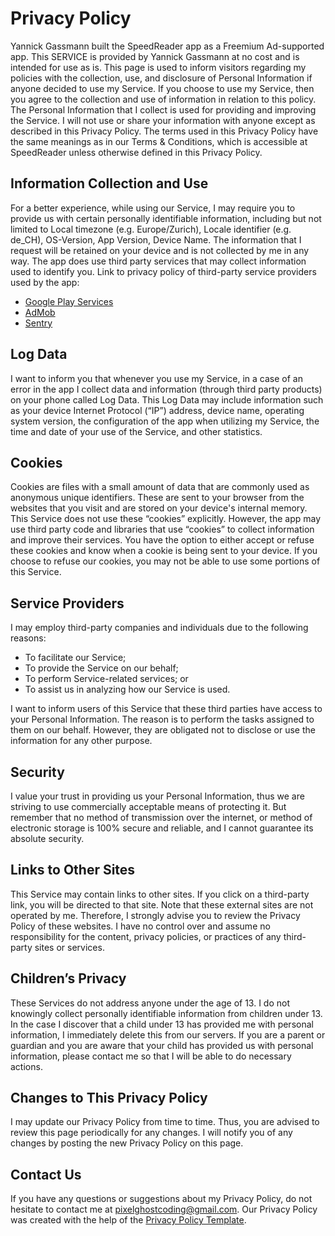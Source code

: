 # Privacy Policy
Yannick Gassmann built the SpeedReader app as a Freemium Ad-supported app. This SERVICE is provided by Yannick Gassmann at no cost and is intended for use as is.
This page is used to inform visitors regarding my policies with the collection, use, and disclosure of Personal Information if anyone decided to use my Service.
If you choose to use my Service, then you agree to the collection and use of information in relation to this policy. The Personal Information that I collect is used for providing and improving the Service. I will not use or share your information with anyone except as described in this Privacy Policy.
The terms used in this Privacy Policy have the same meanings as in our Terms & Conditions, which is accessible at SpeedReader unless otherwise defined in this Privacy Policy.
## Information Collection and Use
For a better experience, while using our Service, I may require you to provide us with certain personally identifiable information, including but not limited to Local timezone (e.g. Europe/Zurich), Locale identifier (e.g. de_CH), OS-Version, App Version, Device Name. The information that I request will be retained on your device and is not collected by me in any way.
The app does use third party services that may collect information used to identify you.
Link to privacy policy of third-party service providers used by the app:
- [Google Play Services](https://policies.google.com/privacy?hl=de)
- [AdMob](https://support.google.com/admob/answer/6128543?hl=en)
- [Sentry](https://sentry.io/privacy)
## Log Data
I want to inform you that whenever you use my Service, in a case of an error in the app I collect data and information (through third party products) on your phone called Log Data. This Log Data may include information such as your device Internet Protocol (“IP”) address, device name, operating system version, the configuration of the app when utilizing my Service, the time and date of your use of the Service, and other statistics.
## Cookies
Cookies are files with a small amount of data that are commonly used as anonymous unique identifiers. These are sent to your browser from the websites that you visit and are stored on your device's internal memory.
This Service does not use these “cookies” explicitly. However, the app may use third party code and libraries that use “cookies” to collect information and improve their services. You have the option to either accept or refuse these cookies and know when a cookie is being sent to your device. If you choose to refuse our cookies, you may not be able to use some portions of this Service.
## Service Providers
I may employ third-party companies and individuals due to the following reasons:
- To facilitate our Service;
- To provide the Service on our behalf;
- To perform Service-related services; or
- To assist us in analyzing how our Service is used.

I want to inform users of this Service that these third parties have access to your Personal Information. The reason is to perform the tasks assigned to them on our behalf. However, they are obligated not to disclose or use the information for any other purpose.
## Security
I value your trust in providing us your Personal Information, thus we are striving to use commercially acceptable means of protecting it. But remember that no method of transmission over the internet, or method of electronic storage is 100% secure and reliable, and I cannot guarantee its absolute security.
## Links to Other Sites
This Service may contain links to other sites. If you click on a third-party link, you will be directed to that site. Note that these external sites are not operated by me. Therefore, I strongly advise you to review the Privacy Policy of these websites. I have no control over and assume no responsibility for the content, privacy policies, or practices of any third-party sites or services.
## Children’s Privacy
These Services do not address anyone under the age of 13. I do not knowingly collect personally identifiable information from children under 13. In the case I discover that a child under 13 has provided me with personal information, I immediately delete this from our servers. If you are a parent or guardian and you are aware that your child has provided us with personal information, please contact me so that I will be able to do necessary actions.
## Changes to This Privacy Policy
I may update our Privacy Policy from time to time. Thus, you are advised to review this page periodically for any changes. I will notify you of any changes by posting the new Privacy Policy on this page.
## Contact Us
If you have any questions or suggestions about my Privacy Policy, do not hesitate to contact me at [pixelghostcoding@gmail.com](mailto:pixelghostcoding@gmail.com).
Our Privacy Policy was created with the help of the [Privacy Policy Template](https://www.privacypolicytemplate.net/).
